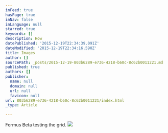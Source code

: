 ```yaml
---
inFeed: true
hasPage: true
inNav: false
inLanguage: null
starred: true
keywords: []
description: How
datePublished: '2015-12-19T22:34:39.091Z'
dateModified: '2015-12-19T22:34:16.590Z'
title: Images
author: []
sourcePath: _posts/2015-12-19-803b6289-e736-4218-b60c-8c62b0011221.md
published: true
authors: []
publisher:
  name: null
  domain: null
  url: null
  favicon: null
url: 803b6289-e736-4218-b60c-8c62b0011221/index.html
_type: Article

---
```

Fermus Beta testing the grid.
![](https://the-grid-user-content.s3-us-west-2.amazonaws.com/2cfcd803-9b1e-4de3-811f-52af879359cc.jpg)